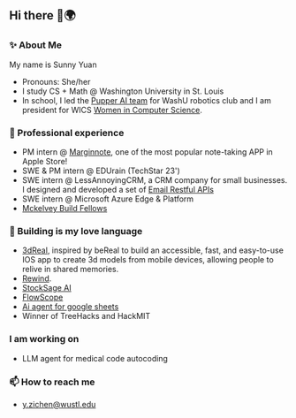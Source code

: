 ## Hi there 👋🌍

### ✨ About Me

My name is Sunny Yuan
- Pronouns: She/her
- I study CS + Math @ Washington University in St. Louis
- In school, I led the [Pupper AI team](https://washurobotics.com/Projects/pupper) for WashU robotics club and I am president for WICS [Women in Computer Science](https://www.wics.wustl.edu/). 

### 🔭 Professional experience
- PM intern @ [Marginnote](https://www.marginnote.com/), one of the most popular note-taking APP in Apple Store!
- SWE & PM intern @ EDUrain (TechStar 23')
- SWE intern @ LessAnnoyingCRM, a CRM company for small businesses. I designed and developed a set of [Email Restful APIs](https://account.lessannoyingcrm.com/api_docs/v2/Core_Functions/Emails)
- SWE intern @ Microsoft Azure Edge & Platform
-  [Mckelvey Build Fellows](https://www.mckelveyfellowship.com/)


### 🌱 Building is my love language
- [3dReal](https://devpost.com/software/3dreal), inspired by beReal to build an accessible, fast, and easy-to-use IOS app to create 3d models from mobile devices, allowing people to relive in shared memories.
- [Rewind](https://github.com/rachruby/HackMIT2024).
- [StockSage AI](https://devpost.com/software/fintech-crypto)
- [FlowScope](https://devpost.com/software/flowscope-global-dynamics-visualizer)
- [Ai agent for google sheets](https://github.com/ZichenYuan/hungry_llama_)
- Winner of TreeHacks and HackMIT

### I am working on
- LLM agent for medical code autocoding


### 📫 How to reach me
 - [y.zichen@wustl.edu](mailto:y.zichen@wustl.edu)
<!--
**ZichenYuan/ZichenYuan** is a ✨ _special_ ✨ repository because its `README.md` (this file) appears on your GitHub profile.

Here are some ideas to get you started:

- 🔭 I’m currently working on ...
- 🌱 I’m currently learning ...
- 👯 I’m looking to collaborate on ...
- 🤔 I’m looking for help with ...
- 💬 Ask me about ...
- 📫 How to reach me: ...
- 😄 Pronouns: ...
- ⚡ Fun fact: ...
-->
